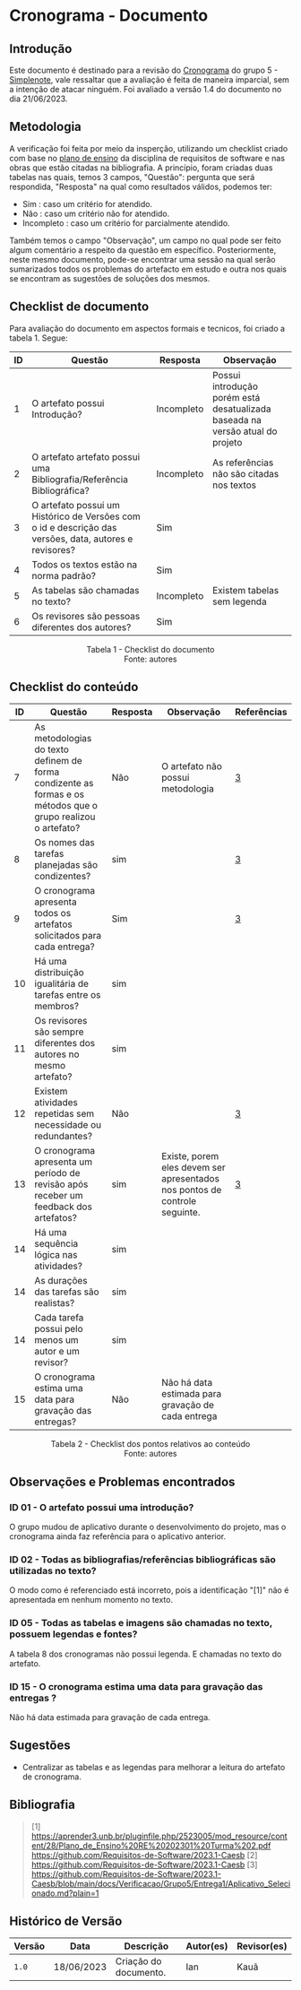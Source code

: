 # Cronograma - Documento

## Introdução

Este documento é destinado para a revisão do [Cronograma](https://github.com/Requisitos-de-Software/2023.1-Simplenote/blob/main/docs/planejamento/cronograma.md) 
do grupo 5 - [Simplenote](https://github.com/Requisitos-de-Software/2023.1-Simplenote), vale ressaltar que a avaliação é feita de maneira imparcial, sem a intenção de atacar ninguém. 
Foi avaliado a versão 1.4 do documento no dia 21/06/2023.

## Metodologia

A verificação foi feita por meio da insperção, utilizando um checklist criado com base no [plano de ensino](https://aprender3.unb.br/pluginfile.php/2523005/mod_resource/content/28/Plano_de_Ensino%20RE%20202301%20Turma%202.pdf) da disciplina de requisitos de software e nas obras que estão citadas na bibliografia. A princípio, foram criadas duas tabelas nas quais, 
temos 3 campos, "Questão": pergunta que será respondida, "Resposta" na qual como resultados válidos, podemos ter:

- Sim : caso um critério for atendido.
- Não : caso um critério não for atendido.
- Incompleto : caso um critério for parcialmente atendido.

Também temos o campo "Observação", um campo no qual pode ser feito algum comentário a respeito da questão em específico. Posteriormente, neste mesmo documento, pode-se encontrar uma sessão na qual serão sumarizados todos os problemas do artefacto em estudo e outra nos quais se encontram as sugestões de soluções dos mesmos.

## Checklist de documento
Para avaliação do documento em aspectos formais e tecnicos, foi criado a tabela 1. Segue:

|ID|Questão|Resposta|Observação|
|--|-------|--------|----------|
|1|O artefato possui Introdução?                                                                                |    Incompleto    |  Possui introdução porém está desatualizada baseada na versão atual do projeto        |
|2|O artefato artefato possui uma Bibliografia/Referência Bibliográfica?                                        |     Incompleto   | As referências não são citadas nos textos         |
|3|O artefato possui um Histórico de Versões com o id e descrição das versões, data, autores e revisores?       |     Sim   |          |
|4|Todos os textos estão na norma padrão?                                                                       |   Sim     |          |
|5|As tabelas são chamadas no texto?                                                                            |    Incompleto    | Existem tabelas sem legenda         |
|6|Os revisores são pessoas diferentes dos autores?                                                             |    Sim    |          |

<p align="center"> Tabela 1 - Checklist do documento <br> Fonte: autores </p>


## Checklist do conteúdo

| ID  | Questão | Resposta | Observação | Referências|
| --- | ------- | -------- | ---------- |------------|
|  7  | As metodologias do texto definem de forma condizente as formas e os métodos que o grupo realizou o artefato?                             |  Não	  | O artefato não possui metodologia             | [3](#ancora1) |
|  8  | Os nomes das tarefas planejadas são condizentes?                       |  sim	  |           | [3](#ancora1) |
|  9  | O cronograma apresenta todos os artefatos solicitados para cada entrega?   |  Sim	  |         | [3](#ancora1) |
|  10  | Há uma distribuição igualitária de tarefas entre os membros?                                              |  sim	  |              | |
|  11  | Os revisores são sempre diferentes dos autores no mesmo artefato?                   |  sim	  |              |  |
|  12  | Existem atividades repetidas sem necessidade ou redundantes?                         |  Não	  |              | [3](#ancora1) |
|  13  | O cronograma apresenta um período de revisão após receber um feedback dos artefatos?	                         |  sim	  |   Existe, porem eles devem ser apresentados nos pontos de controle seguinte.           | [3](#ancora1) |
|  14  | Há uma sequência lógica nas atividades?                       |  sim	  |              |  |
|  14  | As durações das tarefas são realistas?                       |  sim	  |              |  |
|  14  | Cada tarefa possui pelo menos um autor e um revisor?                       |  sim	  |              |  |
|  15  | O cronograma estima uma data para gravação das entregas?                       |  Não	  | Não há data estimada para gravação de cada entrega             |  |





<p align="center"> Tabela 2 - Checklist dos pontos relativos ao conteúdo <br> Fonte: autores </p>

## Observações e Problemas encontrados

### ID 01 - O artefato possui uma introdução?
O grupo mudou de aplicativo durante o desenvolvimento do projeto, mas o cronograma ainda faz referência para o aplicativo anterior.

### ID 02 - Todas as bibliografias/referências bibliográficas são utilizadas no texto?
O modo como é referenciado está incorreto, pois a identificação "[1]" não é apresentada em nenhum momento no texto.

### ID 05 - Todas as tabelas e imagens são chamadas no texto, possuem legendas e fontes?
A tabela 8 dos cronogramas não possui legenda. E chamadas no texto do artefato.

### ID 15 - O cronograma estima uma data para gravação das entregas ?
Não há data estimada para gravação de cada entrega.

## Sugestões
* Centralizar as tabelas e as legendas para melhorar a leitura do artefato de cronograma.

## Bibliografia

> [1] https://aprender3.unb.br/pluginfile.php/2523005/mod_resource/content/28/Plano_de_Ensino%20RE%20202301%20Turma%202.pdf </br>
https://github.com/Requisitos-de-Software/2023.1-Caesb
> [2] https://github.com/Requisitos-de-Software/2023.1-Caesb
> [3] https://github.com/Requisitos-de-Software/2023.1-Caesb/blob/main/docs/Verificacao/Grupo5/Entrega1/Aplicativo_Selecionado.md?plain=1

## Histórico de Versão

| Versão | Data       | Descrição             | Autor(es) | Revisor(es)        |
| ------ | ---------- | --------------------- | --------- | ------------------ |
| `1.0`  | 18/06/2023 | Criação do documento. | Ian      | Kauã            |
